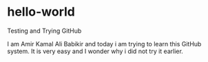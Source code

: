 # hello-world
Testing and Trying GitHub


I am Amir Kamal Ali Babikir and today i am trying to learn this GitHub system.
It is very easy and I wonder why i did not try it earlier.
